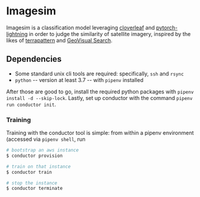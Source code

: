 # Imagesim

Imagesim is a classification model leveraging [cloverleaf]() and [pytorch-lightning]() in order to judge the similarity of satellite imagery, inspired by the likes of [terrapattern](http://www.terrapattern.com/) and [GeoVisual Search](https://medium.com/descarteslabs-team/geovisual-search-using-computer-vision-to-explore-the-earth-275d970c60cf).

## Dependencies

* Some standard unix cli tools are required: specifically, `ssh` and `rsync`
* `python` -- version at least 3.7 -- with `pipenv` installed

After those are good to go, install the required python packages with `pipenv install -d --skip-lock`.
Lastly, set up conductor with the command `pipenv run conductor init`.

### Training

Training with the conductor tool is simple: from within a pipenv environment (accessed via `pipenv shell`, run
```bash
# bootstrap an aws instance
$ conductor provision

# train on that instance
$ conductor train

# stop the instance
$ conductor terminate
```
